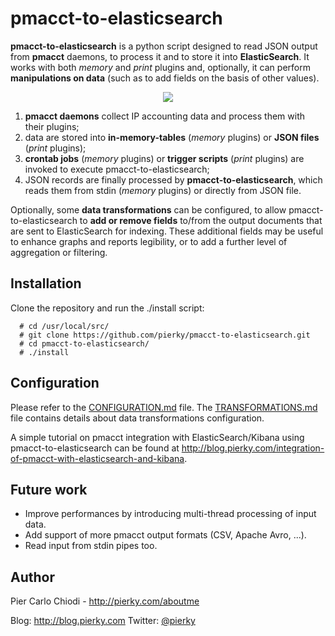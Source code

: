 pmacct-to-elasticsearch
=======================

**pmacct-to-elasticsearch** is a python script designed to read JSON output from **pmacct** daemons, to process it and to store it into **ElasticSearch**. It works with both *memory* and *print* plugins and, optionally, it can perform **manipulations on data** (such as to add fields on the basis of other values).

<p align="center"><img src="https://raw.github.com/pierky/pmacct-to-elasticsearch/master/img/data_flow.png"></p>

1. **pmacct daemons** collect IP accounting data and process them with their plugins;
2. data are stored into **in-memory-tables** (*memory* plugins) or **JSON files** (*print* plugins);
3. **crontab jobs** (*memory* plugins) or **trigger scripts** (*print* plugins) are invoked to execute pmacct-to-elasticsearch;
4. JSON records are finally processed by **pmacct-to-elasticsearch**, which reads them from stdin (*memory* plugins) or directly from JSON file.

Optionally, some **data transformations** can be configured, to allow pmacct-to-elasticsearch to **add or remove fields** to/from the output documents that are sent to ElasticSearch for indexing. These additional fields may be useful to enhance graphs and reports legibility, or to add a further level of aggregation or filtering.

## Installation

Clone the repository and run the ./install script:

      # cd /usr/local/src/
      # git clone https://github.com/pierky/pmacct-to-elasticsearch.git
      # cd pmacct-to-elasticsearch/
      # ./install
  
## Configuration

Please refer to the [CONFIGURATION.md](CONFIGURATION.md) file. The [TRANSFORMATIONS.md](TRANSFORMATIONS.md) file contains details about data transformations configuration.

A simple tutorial on pmacct integration with ElasticSearch/Kibana using pmacct-to-elasticsearch can be found at http://blog.pierky.com/integration-of-pmacct-with-elasticsearch-and-kibana.

## Future work

- Improve performances by introducing multi-thread processing of input data.
- Add support of more pmacct output formats (CSV, Apache Avro, ...).
- Read input from stdin pipes too.

## Author

Pier Carlo Chiodi - http://pierky.com/aboutme

Blog: http://blog.pierky.com Twitter: [@pierky](http://twitter.com/pierky)
